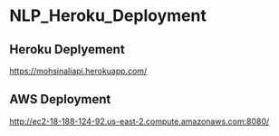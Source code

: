 # NLP_Heroku_Deployment

## Heroku Deplyement
https://mohsinaliapi.herokuapp.com/ 

## AWS Deployment
http://ec2-18-188-124-92.us-east-2.compute.amazonaws.com:8080/
